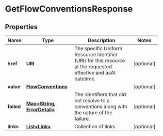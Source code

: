 

# GetFlowConventionsResponse


## Properties

Name | Type | Description | Notes
------------ | ------------- | ------------- | -------------
**href** | **URI** | The specific Uniform Resource Identifier (URI) for this resource at the requested effective and asAt datetime. |  [optional]
**value** | [**FlowConventions**](FlowConventions.md) |  |  [optional]
**failed** | [**Map&lt;String, ErrorDetail&gt;**](ErrorDetail.md) | The identifiers that did not resolve to a conventions along with the nature of the failure. |  [optional]
**links** | [**List&lt;Link&gt;**](Link.md) | Collection of links. |  [optional]



